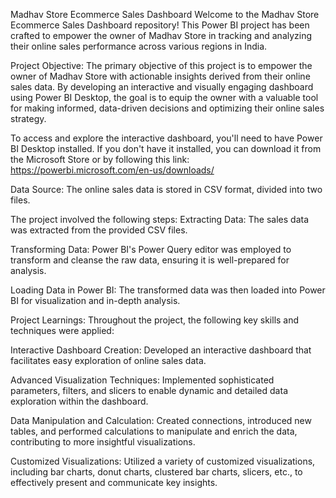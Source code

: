 Madhav Store Ecommerce Sales Dashboard
Welcome to the Madhav Store Ecommerce Sales Dashboard repository! This Power BI project has been crafted to empower the owner of Madhav Store in tracking and analyzing their online sales performance across various regions in India.

Project Objective:
The primary objective of this project is to empower the owner of Madhav Store with actionable insights derived from their online sales data. By developing an interactive and visually engaging dashboard using Power BI Desktop, the goal is to equip the owner with a valuable tool for making informed, data-driven decisions and optimizing their online sales strategy.

To access and explore the interactive dashboard, you'll need to have Power BI Desktop installed. 
If you don't have it installed, you can download it from the Microsoft Store or by following this link: https://powerbi.microsoft.com/en-us/downloads/

Data Source:
The online sales data is stored in CSV format, divided into two files. 

The project involved the following steps:
Extracting Data:
The sales data was extracted from the provided CSV files.

Transforming Data:
Power BI's Power Query editor was employed to transform and cleanse the raw data, ensuring it is well-prepared for analysis.

Loading Data in Power BI:
The transformed data was then loaded into Power BI for visualization and in-depth analysis.

Project Learnings:
Throughout the project, the following key skills and techniques were applied:

Interactive Dashboard Creation:
  Developed an interactive dashboard that facilitates easy exploration of online sales data.
  
Advanced Visualization Techniques:
  Implemented sophisticated parameters, filters, and slicers to enable dynamic and detailed data exploration within the dashboard.
  
Data Manipulation and Calculation:
  Created connections, introduced new tables, and performed calculations to manipulate and enrich the data, contributing to more insightful visualizations.
  
Customized Visualizations:
  Utilized a variety of customized visualizations, including bar charts, donut charts, clustered bar charts, slicers, etc., to effectively present and communicate key insights.
